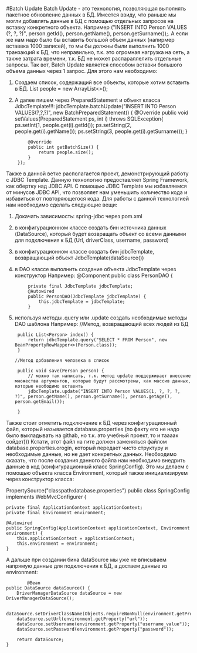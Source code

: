 #Batch Update
Batch Update - это технология, позволяющая выполнять пакетное обновление данных в БД. Имеется ввиду, что раньше мы могли добавлять данные в БД с помощью отдельных запросов на вставку конкретного объекта. Например ("INSERT INTO Person VALUES (?, ?, ?)", person.getId(), person.getName(), person.getSurname());. А если же нам надо было бы вставить большой объем данных (напирмер вставвка 1000 записей), то мы бы должны были выполнить 1000 транзакций к БД, что неправильно, т.к. это огромная нагрузка на сеть, а также затрата времени, т.к. БД не может распараллелить отдельные запросы. Так вот, Batch Update является способом вставки большого объема данных через 1 запрос. Для этого нам необходимо:
1) Создаем список, содержащий все объекты, которые хотим вставить в БД.
        List<Person> people = new ArrayList<>();
2) А далее пишем через PreparedStatement и объект класса JdbcTemplate!!!:
        jdbcTemplate.batchUpdate("INSERT INTO Person VALUES(?,?,?)", new BatchPreparedStatement() {
            @Override
            public void setValues(PreparedStatement ps, int i) throws SQLException{
                ps.setInt(1, people.get(i).getId());
                ps.setString(2, people.get(i).getName());
                ps.setString(3, people.get(i).getSurname());
            }
            
            @Override
            public int getBatchSize() {
                return people.size();
            }
        });


Также в данной ветке располагается проект, демонстрирующий работу с JDBC Template. Данную технологию предоставляет Spring Framework, как обертку над JDBC API. С помощью JDBC Template мы избавляемся от минусов JDBC API, что позволяет нам уменьшить количество кода и избавиться от повторяющегося кода.
Для работы с данной технологией нам необходимо сделать следующие вещи:
1) Докачать зависимость: spring-jdbc через pom.xml
2) в конфигурационном классе создать бин источника данных (DataSource), который будет возвращать объект со всеми данными для подключения к БД (Url, driverClass, username, password)
3) в конфигурационном классе создать бин jdbcTemplate, возвращающий объект JdbcTemplate(dataSource())
4) в DAO классе выполнить создание объекта JdbcTemplate через конструктор
        Например: 
        @Component
        public class PersonDAO {

            private final JdbcTemplate jdbcTemplate;
            @Autowired
            public PersonDAO(JdbcTemplate jdbcTemplate) {
                this.jdbcTemplate = jdbcTemplate;
            }
5) используя методы .query или .update создать необходимые методы DAO шаблона
        Например:
        //Метод, возвращающий всех людей из БД
        
        public List<Person> index() {
            return jdbcTemplate.query("SELECT * FROM Person", new BeanPropertyRowMapper<>(Person.class));
        }
        
       //Метод добавления человека в список
       
        public void save(Person person) {
            // можно так написать, т.к. метод update поддерживает внесение множества аргументов, которые будут рассмотрены, как массив данных, которые неободимо вставить
            jdbcTemplate.update("INSERT INTO Person VALUES(1, ?, ?, ?, ?)", person.getName(), person.getSurname(), person.getAge(), person.getEmail());

        }

Также стоит отметить подключение к БД через конфигурационный файл, который называется database.properties (по факту его не надо было выкладывать на githab, но т.к. это учебный проект, то и таааак сойдет))) Кстати, этот файл на гите должен заменяться файлом database.properties.orogin, который передает чисто структуру и необходимые данные, но не дает конкретных данных. Необходимо сказать, что после создания данного файла нам необходимо внедрить данные в код (конфигурационный класс SpringConfig). Это мы делаем с помощью объекта класса Environment, который также инициализируем через конструктор класса:

PropertySource("classpath:database.properties")
public class SpringConfig implements WebMvcConfigurer {

    private final ApplicationContext applicationContext;
    private final Environment environment;

    @Autowired
    public SpringConfig(ApplicationContext applicationContext, Environment environment) {
        this.applicationContext = applicationContext;
        this.environment = environment;
    }
    
А дальше при создании бина dataSource мы уже не вписываем напрямую данные для подключения к БД, а достаем данные из environment:
        
            @Bean
    public DataSource dataSource() {
        DriverManagerDataSource dataSource = new DriverManagerDataSource();

        dataSource.setDriverClassName(Objects.requireNonNull(environment.getProperty("driver")));
        dataSource.setUrl(environment.getProperty("url"));
        dataSource.setUsername(environment.getProperty("username_value"));
        dataSource.setPassword(environment.getProperty("password"));

        return dataSource;
    }
